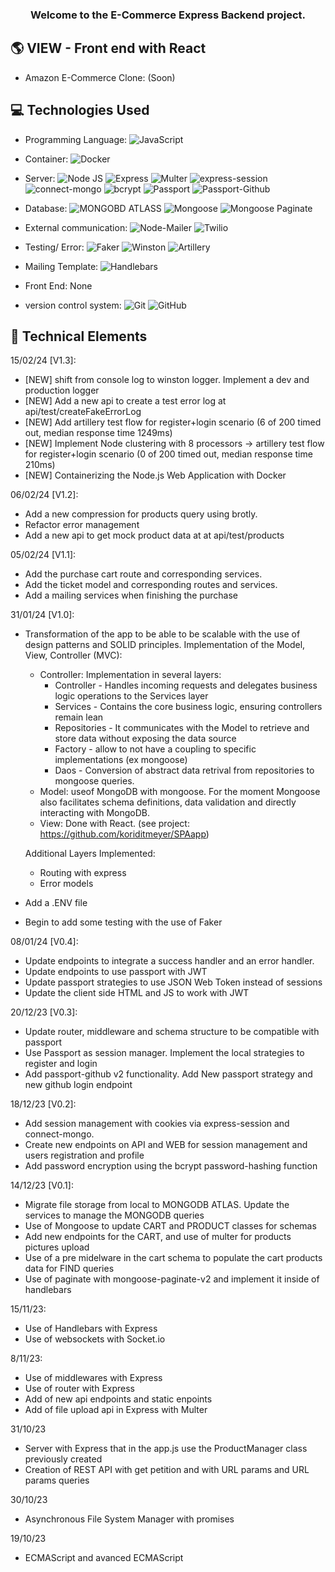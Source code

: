 <h3 align="center">
Welcome to the E-Commerce Express Backend project. 
</h3>

## 🌎 VIEW - Front end with React

- Amazon E-Commerce Clone: (Soon)

## 💻 Technologies Used
- Programming Language: 
![JavaScript](https://img.shields.io/badge/javascript-JavaScript-brightgreen?logo=javascript&logoColor=F7DF1E&label=%20&labelColor=black&color=F7DF1E)

- Container: 
![Docker](https://img.shields.io/badge/docker-docker-brightgreen?logo=docker&logoColor=2496ED&label=%20&labelColor=black&color=2496ED)

- Server: 
![Node JS](https://img.shields.io/badge/nodedotjs-Node_Js-brightgreen?logo=nodedotjs&logoColor=339933&label=%20&labelColor=black&color=339933)
![Express](https://img.shields.io/badge/express-Express-brightgreen?logo=express&logoColor=000000&label=%20&labelColor=white&color=000000)
![Multer](https://img.shields.io/badge/Multer-Multer-brightgreen?logo=Multer&logoColor=010101&label=%20&labelColor=010101&color=010101)
![express-session](https://img.shields.io/badge/expresssession-express_session-brightgreen?logo=Multer&logoColor=010101&label=%20&labelColor=010101&color=010101)
![connect-mongo](https://img.shields.io/badge/connectmongo-connect_mongo-brightgreen?logo=Multer&logoColor=010101&label=%20&labelColor=010101&color=010101)
![bcrypt](https://img.shields.io/badge/bcrypt-bcrypt-brightgreen?logo=Multer&logoColor=010101&label=%20&labelColor=010101&color=010101)
![Passport](https://img.shields.io/badge/passport-passport-brightgreen?logo=passport&logoColor=34E27A&label=%20&labelColor=010101&color=34E27A)
![Passport-Github](https://img.shields.io/badge/Passport_Github-Passport_Github-brightgreen?logo=Multer&logoColor=010101&label=%20&labelColor=010101&color=010101)
<!-- ![Socket.io](https://img.shields.io/badge/socketdotio-socket.io-brightgreen?logo=socketdotio&logoColor=010101&label=%20&labelColor=white&color=010101) -->


- Database: 
![MONGOBD ATLASS](https://img.shields.io/badge/mongodb-MongoBD_Atlas-brightgreen?logo=mongodb&logoColor=47A248&label=%20&labelColor=black&color=47A248)
![Mongoose](https://img.shields.io/badge/mongoose-Mongoose-brightgreen?logo=mongoose&logoColor=880000&label=%20&labelColor=black&color=880000)
![Mongoose Paginate](https://img.shields.io/badge/MongoosePaginate-Mongoose_Paginate_V2-brightgreen?logo=MongoosePaginate&logoColor=880000&label=%20&labelColor=880000&color=880000)

- External communication: 
![Node-Mailer](https://img.shields.io/badge/NodeMailer-NodeMailer-brightgreen?logo=Multer&logoColor=010101&label=%20&labelColor=010101&color=010101)
![Twilio](https://img.shields.io/badge/twilio-twilio-brightgreen?logo=passport&logoColor=F22F46&label=%20&labelColor=010101&color=F22F46)

- Testing/ Error: 
![Faker](https://img.shields.io/badge/Faker-Faker-brightgreen?logo=Multer&logoColor=010101&label=%20&labelColor=010101&color=010101)
![Winston](https://img.shields.io/badge/Winston-Winston-brightgreen?logo=Winstonk&logoColor=010101&label=%20&labelColor=010101&color=010101)
![Artillery](https://img.shields.io/badge/Artillery-Artillery-brightgreen?logo=Artillery&logoColor=010101&label=%20&labelColor=010101&color=010101)

- Mailing Template: 
![Handlebars](https://img.shields.io/badge/handlebarsdotjs-Handlebars-brightgreen?logo=handlebarsdotjs&logoColor=000000&label=%20&labelColor=white&color=000000)

- Front End: 
None


- version control system: 
![Git](https://img.shields.io/badge/git-Git-brightgreen?logo=git&logoColor=F05032&label=%20&labelColor=black&color=F05032)
![GitHub](https://img.shields.io/badge/github-GitHub-brightgreen?logo=github&logoColor=white&label=%20&labelColor=black&color=181717)

## 💼 Technical Elements

15/02/24 [V1.3]:
- [NEW] shift from console log to winston logger. Implement a dev and production logger 
- [NEW] Add a new api to create a test error log at api/test/createFakeErrorLog
- [NEW] Add artillery test flow for register+login scenario (6 of 200 timed out, median response time 1249ms)
- [NEW] Implement Node clustering with 8 processors -> artillery test flow for register+login scenario (0 of 200 timed out, median response time 210ms)
- [NEW] Containerizing the Node.js Web Application with Docker

06/02/24 [V1.2]:
- Add a new compression for products query using brotly. 
- Refactor error management
- Add a new api to get mock product data at at api/test/products

05/02/24 [V1.1]:
- Add the purchase cart route and corresponding services. 
- Add the ticket model and corresponding routes and services.
- Add a mailing services when finishing the purchase

31/01/24 [V1.0]:
- Transformation of the app to be able to be scalable with the use of design patterns and SOLID principles. Implementation of the Model, View, Controller (MVC):
    * Controller: Implementation in several layers:
        * Controller - Handles incoming requests and delegates business logic operations to the Services layer
        * Services - Contains the core business logic, ensuring controllers remain lean 
        * Repositories - It communicates with the Model to retrieve and store data without exposing the data source
        * Factory - allow to not have a coupling to specific implementations (ex mongoose)
        * Daos - Conversion of abstract data retrival from repositories to mongoose queries.
    * Model: useof MongoDB with mongoose. For the moment Mongoose also  facilitates schema definitions, data validation and directly interacting with MongoDB.
    * View: Done with React. (see project: https://github.com/koriditmeyer/SPAapp)

     Additional Layers Implemented:
     * Routing with express
     * Error models

- Add a .ENV file
- Begin to add some testing with the use of Faker

08/01/24 [V0.4]:
- Update endpoints to integrate a success handler and an error handler. 
- Update endpoints to use passport with JWT
- Update passport strategies to use JSON Web Token instead of sessions
- Update the client side HTML and JS to work with JWT

20/12/23 [V0.3]:
- Update router, middleware and schema structure to be compatible with passport
- Use Passport as session manager. Implement the local strategies to register and login
- Add passport-github v2 functionality. Add New passport strategy and new github login endpoint


18/12/23 [V0.2]:
- Add session management with cookies via express-session and connect-mongo.
- Create new endpoints on API and WEB for session management and users registration and profile
- Add password encryption using the bcrypt password-hashing function

14/12/23 [V0.1]:

- Migrate file storage from local to MONGODB ATLAS. Update the services to manage the MONGODB queries
- Use of Mongoose to update CART and PRODUCT classes for schemas
- Add new endpoints for the CART, and use of multer for products pictures upload
- Use of a pre midelware in the cart schema to populate the cart products data for FIND queries
- Use of paginate with mongoose-paginate-v2 and implement it inside of handlebars

15/11/23:

- Use of Handlebars with Express
- Use of websockets with Socket.io

8/11/23:
- Use of middlewares with Express
- Use of router with Express
- Add of new api endpoints and static enpoints
- Add of file upload api in Express with Multer

31/10/23
- Server with Express that in the app.js use the ProductManager class previously created
- Creation of REST API with get petition and with URL params and URL params queries

30/10/23
- Asynchronous File System Manager with promises

19/10/23
- ECMAScript and avanced ECMAScript






